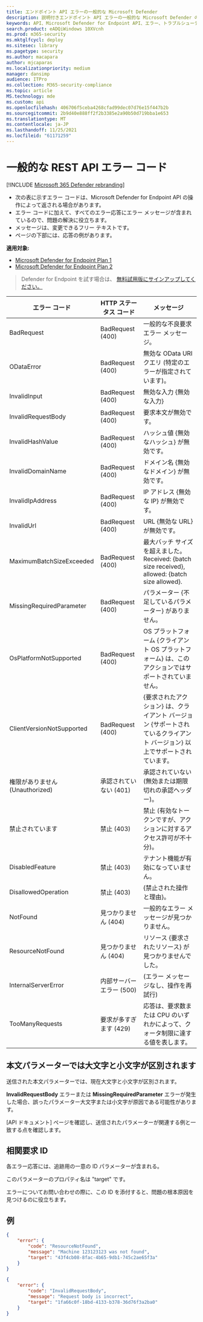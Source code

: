```yaml
---
title: エンドポイント API エラーの一般的な Microsoft Defender
description: 説明付きエンドポイント API エラーの一般的な Microsoft Defender の一覧。
keywords: API、Microsoft Defender for Endpoint API、エラー、トラブルシューティング
search.product: eADQiWindows 10XVcnh
ms.prod: m365-security
ms.mktglfcycl: deploy
ms.sitesec: library
ms.pagetype: security
ms.author: macapara
author: mjcaparas
ms.localizationpriority: medium
manager: dansimp
audience: ITPro
ms.collection: M365-security-compliance
ms.topic: article
MS.technology: mde
ms.custom: api
ms.openlocfilehash: 406706f5ceba4268cfad99dec07d76e15f447b2b
ms.sourcegitcommit: 2b9d40e888ff2f2b3385e2a90b50d719bba1e653
ms.translationtype: MT
ms.contentlocale: ja-JP
ms.lasthandoff: 11/25/2021
ms.locfileid: "61171259"
---
```

# <a name="common-rest-api-error-codes"></a>一般的な REST API エラー コード



[!INCLUDE [Microsoft 365 Defender rebranding](../../includes/microsoft-defender.md)]


* 次の表に示すエラー コードは、Microsoft Defender for Endpoint API の操作によって返される場合があります。
* エラー コードに加えて、すべてのエラー応答にエラー メッセージが含まれているので、問題の解決に役立ちます。
* メッセージは、変更できるフリー テキストです。
* ページの下部には、応答の例があります。

**適用対象:**
- [Microsoft Defender for Endpoint Plan 1](https://go.microsoft.com/fwlink/p/?linkid=2154037)
- [Microsoft Defender for Endpoint Plan 2](https://go.microsoft.com/fwlink/p/?linkid=2154037)


> Defender for Endpoint を試す場合は、 [無料試用版にサインアップしてください。](https://signup.microsoft.com/create-account/signup?products=7f379fee-c4f9-4278-b0a1-e4c8c2fcdf7e&ru=https://aka.ms/MDEp2OpenTrial?ocid=docs-wdatp-assignaccess-abovefoldlink)

エラー コード|HTTP ステータス コード|メッセージ
---|---|---
BadRequest|BadRequest (400)|一般的な不良要求エラー メッセージ。
ODataError|BadRequest (400)|無効な OData URI クエリ (特定のエラーが指定されています)。
InvalidInput|BadRequest (400)|無効な入力 {無効な入力}
InvalidRequestBody|BadRequest (400)|要求本文が無効です。
InvalidHashValue|BadRequest (400)|ハッシュ値 {無効なハッシュ} が無効です。
InvalidDomainName|BadRequest (400)|ドメイン名 {無効なドメイン} が無効です。
InvalidIpAddress|BadRequest (400)|IP アドレス {無効な IP} が無効です。
InvalidUrl|BadRequest (400)|URL {無効な URL} が無効です。
MaximumBatchSizeExceeded|BadRequest (400)|最大バッチ サイズを超えました。 Received: {batch size received}, allowed: {batch size allowed}.
MissingRequiredParameter|BadRequest (400)|パラメーター {不足しているパラメーター} がありません。
OsPlatformNotSupported|BadRequest (400)|OS プラットフォーム {クライアント OS プラットフォーム} は、このアクションではサポートされていません。
ClientVersionNotSupported|BadRequest (400)|{要求されたアクション} は、クライアント バージョン {サポートされているクライアント バージョン} 以上でサポートされています。
権限がありません (Unauthorized)|承認されていない (401)|承認されていない (無効または期限切れの承認ヘッダー)。
禁止されています|禁止 (403)|禁止 (有効なトークンですが、アクションに対するアクセス許可が不十分)。
DisabledFeature|禁止 (403)|テナント機能が有効になっていません。
DisallowedOperation|禁止 (403)|{禁止された操作と理由}。
NotFound|見つかりません (404)|一般的なエラー メッセージが見つかりません。
ResourceNotFound|見つかりません (404)|リソース {要求されたリソース} が見つかりませんでした。
InternalServerError|内部サーバー エラー (500)|(エラー メッセージなし、操作を再試行)
TooManyRequests|要求が多すぎます (429)|応答は、要求数または CPU のいずれかによって、クォータ制限に達する値を表します。

## <a name="body-parameters-are-case-sensitive"></a>本文パラメーターでは大文字と小文字が区別されます

送信された本文パラメーターでは、現在大文字と小文字が区別されます。

**InvalidRequestBody** エラーまたは **MissingRequiredParameter** エラーが発生した場合、誤ったパラメーター大文字または小文字が原因である可能性があります。

[API ドキュメント] ページを確認し、送信されたパラメーターが関連する例と一致する点を確認します。

## <a name="correlation-request-id"></a>相関要求 ID

各エラー応答には、追跡用の一意の ID パラメーターが含まれる。

このパラメーターのプロパティ名は "target" です。

エラーについてお問い合わせの際に、この ID を添付すると、問題の根本原因を見つけるのに役立ちます。

## <a name="examples"></a>例

```json
{
    "error": {
        "code": "ResourceNotFound",
        "message": "Machine 123123123 was not found",
        "target": "43f4cb08-8fac-4b65-9db1-745c2ae65f3a"
    }
}
```

```json
{
    "error": {
        "code": "InvalidRequestBody",
        "message": "Request body is incorrect",
        "target": "1fa66c0f-18bd-4133-b378-36d76f3a2ba0"
    }
}
```

